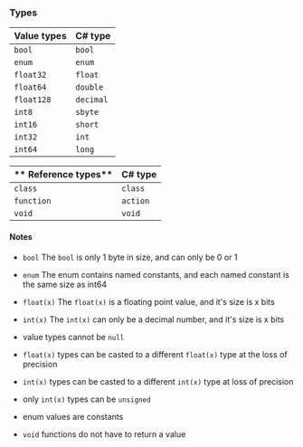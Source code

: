 ### Types
**Value types** | **C# type**
--------------- | ------------
```bool```		| ```bool```
```enum```		| ```enum```
```float32```	| ```float```
```float64```	| ```double```
```float128```	| ```decimal```
```int8```		| ```sbyte```
```int16```		| ```short```
```int32```		| ```int```
```int64```		| ```long```

** Reference types** | **C# type**
-------------------- | ------------
```class```			 | ```class```
```function```		 | ```action```
```void```			 | ```void```

#### Notes
- ```bool```		The ```bool``` is only 1 byte in size, and can only be 0 or 1
- ```enum```		The enum contains named constants, and each named constant is the same size as int64
- ```float(x)```	The ```float(x)``` is a floating point value, and it's size is x bits
- ```int(x)```		The ```int(x)``` can only be a decimal number, and it's size is x bits

- value types cannot be ```null```
- ```float(x)``` types can be casted to a different ```float(x)``` type at the loss of precision
- ```int(x)``` types can be casted to a different ```int(x)``` type at loss of precision
- only ```int(x)``` types can be ```unsigned```
- enum values are constants
- ```void``` functions do not have to return a value